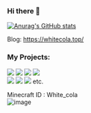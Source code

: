 ### Hi there 👋

<!--
**itscola/itscola** is a ✨ _special_ ✨ repository because its `README.md` (this file) appears on your GitHub profile.

Here are some ideas to get you started:

- 🔭 I’m currently working on ...
- 🌱 I’m currently learning ...
- 👯 I’m looking to collaborate on ...
- 🤔 I’m looking for help with ...
- 💬 Ask me about ...
- 📫 How to reach me: ...
- 😄 Pronouns: ...
- ⚡ Fun fact: ...
-->

[![Anurag's GitHub stats](https://github-readme-stats.vercel.app/api?username=itscola)](https://github.com/anuraghazra/github-readme-stats)   

Blog: https://whitecola.top/   

### My Projects:   
[![](https://img.shields.io/badge/MagicList[BukkitPlugin]-PowerfulWhiteList-blue.svg)]({https://github.com/itscola/MagicList})
[![](https://img.shields.io/badge/HiPlugin[BukkitPlugin]-FrameWork-red.svg)]({https://github.com/itscola/HiPlugin})
[![](https://img.shields.io/badge/GDPOfChinaForecasting-ByMachineLearning-orange.svg)]({https://github.com/itscola/HiPlugin})
[![](https://img.shields.io/badge/DoubleClick-FabricMod-yellow.svg)]({https://github.com/itscola/MCPL})  
[![](https://img.shields.io/badge/MCPL-MCPlayer-green.svg)]({https://github.com/itscola/doubleclick})
[![](https://img.shields.io/badge/ITech[BukkitPlugin]-TechPlugin-grey.svg)]({https://github.com/itscola/ITech})
[![](https://img.shields.io/badge/BukkitWhitelist[BukkitPlugin]-更好的白名单插件-grey.svg)]({https://github.com/itscola/BukkitWhiteList})  etc.

Minecraft ID : White_cola   
![image](https://user-images.githubusercontent.com/47351250/113710396-36d5fb80-9716-11eb-8e38-293fe49d4ca8.png)
